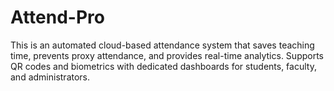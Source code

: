 # Attend-Pro
This is an automated cloud-based attendance system that saves teaching time, prevents proxy attendance, and provides real-time analytics. Supports QR codes and biometrics with dedicated dashboards for students, faculty, and administrators.
